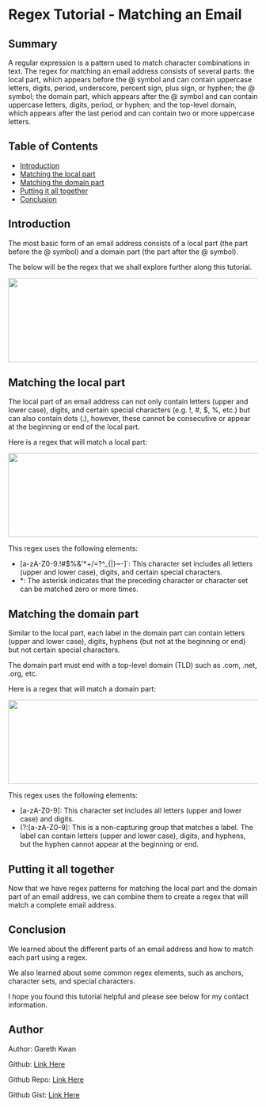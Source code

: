 # Regex Tutorial - Matching an Email

## Summary

A regular expression is a pattern used to match character combinations in text. The regex for matching an email address consists of several parts: the local part, which appears before the @ symbol and can contain uppercase letters, digits, period, underscore, percent sign, plus sign, or hyphen; the @ symbol; the domain part, which appears after the @ symbol and can contain uppercase letters, digits, period, or hyphen; and the top-level domain, which appears after the last period and can contain two or more uppercase letters.

## Table of Contents

- [Introduction](#introduction)
- [Matching the local part](#matching-the-local-part)
- [Matching the domain part](#matching-the-domain-part)
- [Putting it all together](#putting-it-all-together)
- [Conclusion](#conclusion)

## Introduction

The most basic form of an email address consists of a local part (the part before the @ symbol) and a domain part (the part after the @ symbol).

The below will be the regex that we shall explore further along this tutorial.

<img src="https://user-images.githubusercontent.com/108771904/211237699-bcc38da0-1739-4136-9232-9ba1e2837a54.png" width="630" height="170"/>

## Matching the local part

The local part of an email address can not only contain letters (upper and lower case), digits, and certain special characters (e.g. !, #, $, %, etc.) but can also contain dots (.), however, these cannot be consecutive or appear at the beginning or end of the local part.

Here is a regex that will match a local part:

<img src="https://user-images.githubusercontent.com/108771904/211238792-6d9df6d4-f767-4c12-9477-39b71dffc798.png" width="630" height="170"/>

This regex uses the following elements:

- [a-zA-Z0-9.!#$%&'*+/=?^_{|}~-]`: This character set includes all letters (upper and lower case), digits, and certain special characters.
- \*: The asterisk indicates that the preceding character or character set can be matched zero or more times.

## Matching the domain part

Similar to the local part, each label in the domain part can contain letters (upper and lower case), digits, hyphens (but not at the beginning or end) but not certain special characters.

The domain part must end with a top-level domain (TLD) such as .com, .net, .org, etc.

Here is a regex that will match a domain part:

<img src="https://user-images.githubusercontent.com/108771904/211238793-7b6e8920-1315-46a0-bd44-43b6aa9cccd0.png" width="630" height="170"/>

This regex uses the following elements:

- [a-zA-Z0-9]: This character set includes all letters (upper and lower case) and digits.
- (?:[a-zA-Z0-9]: This is a non-capturing group that matches a label. The label can contain letters (upper and lower case), digits, and hyphens, but the hyphen cannot appear at the beginning or end.

## Putting it all together

Now that we have regex patterns for matching the local part and the domain part of an email address, we can combine them to create a regex that will match a complete email address.

## Conclusion

We learned about the different parts of an email address and how to match each part using a regex.

We also learned about some common regex elements, such as anchors, character sets, and special characters.

I hope you found this tutorial helpful and please see below for my contact information.

## Author

Author: Gareth Kwan

Github: [Link Here ](https://github.com/Gareth-Kwan)

Github Repo: [Link Here ](https://github.com/Gareth-Kwan/regex-tutorial)

Github Gist: [Link Here ](https://gist.github.com/Gareth-Kwan/fed53d9f71c772e3cdb07ff89f58946e)
